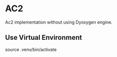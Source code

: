 # AC2
Ac2 implementation without using Dyoxygen engine.

## Use Virtual Environment 
source .venv/bin/activate